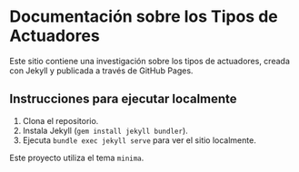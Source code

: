 
# Documentación sobre los Tipos de Actuadores

Este sitio contiene una investigación sobre los tipos de actuadores, creada con Jekyll y publicada a través de GitHub Pages.

## Instrucciones para ejecutar localmente

1. Clona el repositorio.
2. Instala Jekyll (`gem install jekyll bundler`).
3. Ejecuta `bundle exec jekyll serve` para ver el sitio localmente.

Este proyecto utiliza el tema `minima`.

